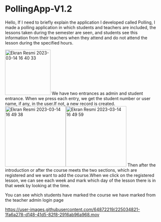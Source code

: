 # PollingApp-V1.2
Hello,
If I need to briefly explain the application I developed called Polling, I made a polling application in which students and teachers are included, the lessons taken during the semester are seen, and students see this information from their teachers when they attend and do not attend the lesson during the specified hours.

<img width="150" alt="Ekran Resmi 2023-03-14 16 40 33" src="https://user-images.githubusercontent.com/64872219/225021120-c8663b98-96cf-442e-a745-25b4a342ceab.png">
We have two entrances as admin and student entrance.
When we press each entry, we get the student number or user name, if any, in the user.If not, a new record is created.
<img width="200" alt="Ekran Resmi 2023-03-14 16 49 38" src="https://user-images.githubusercontent.com/64872219/225022328-56c9dfad-6fac-4d33-9178-e45cff6f1b1c.png"><img width="200" alt="Ekran Resmi 2023-03-14 16 49 59" src="https://user-images.githubusercontent.com/64872219/225022339-ee3ed673-d46a-42fe-9866-c2e4285a4599.png">
Then after the introduction or after the course meets the two sections, which are registered and we want to add the course.When we click on the registered lesson, we can see each week and mark which day of the lesson there is in that week by looking at the time.

You can see which students have marked the course we have marked from the teacher admin login page



https://user-images.githubusercontent.com/64872219/225034821-1fa6a278-d148-41d5-82f8-2916ab96a968.mov

